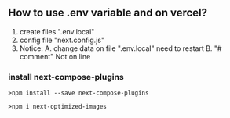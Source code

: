 ## How to use .env variable and on vercel?

1. create files ".env.local"
2. config file "next.config.js"
3. Notice:
   A. change data on file ".env.local" need to restart
   B. "# comment" Not on line

### install next-compose-plugins

```
>npm install --save next-compose-plugins
```

```
>npm i next-optimized-images
```
